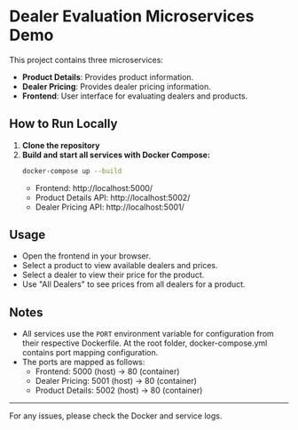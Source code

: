 # Dealer Evaluation Microservices Demo

This project contains three microservices:
- **Product Details**: Provides product information.
- **Dealer Pricing**: Provides dealer pricing information.
- **Frontend**: User interface for evaluating dealers and products.

## How to Run Locally

1. **Clone the repository**
2. **Build and start all services with Docker Compose:**
   ```sh
   docker-compose up --build
   ```
   - Frontend: http://localhost:5000/
   - Product Details API: http://localhost:5002/
   - Dealer Pricing API: http://localhost:5001/

## Usage
- Open the frontend in your browser.
- Select a product to view available dealers and prices.
- Select a dealer to view their price for the product.
- Use "All Dealers" to see prices from all dealers for a product.

## Notes
- All services use the `PORT` environment variable for configuration from their respective Dockerfile. At the root folder, docker-compose.yml contains port mapping configuration.
- The ports are mapped as follows:
  - Frontend: 5000 (host) → 80 (container)
  - Dealer Pricing: 5001 (host) → 80 (container)
  - Product Details: 5002 (host) → 80 (container)

---

For any issues, please check the Docker and service logs.